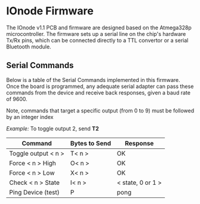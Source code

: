 # IOnode Firmware
The IOnode v1.1 PCB and firmware are designed based on the Atmega328p microcontroller. The firmware sets up a serial line on the chip's hardware Tx/Rx pins, which can be connected directly to a TTL convertor or a serial Bluetooth module.

## Serial Commands
Below is a table of the Serial Commands implemented in this firmware. Once the board is programmed, any adequate serial adapter can pass these commands from the device and receive back responses, given a baud rate of 9600.

Note, commands that target a specific output (from 0 to 9) must be followed by an integer index

*Example:* To toggle output 2, send **T2**


| Command 		 	 | Bytes to Send | Response                 |
| ------------------------------ | ------------- | ------------------------ |
|Toggle output <    n    >	 | T<    n    >	 | OK	    		    |
|Force <    n    > High    	 | O<    n    >	 | OK	    		    |
|Force <    n    > Low   	 | X<    n    >	 | OK	    		    |
|Check <    n    > State 	 | I<    n    >	 | <    state, 0 or 1    >  |
|Ping Device (test)	 	 | P             | pong    		    |



